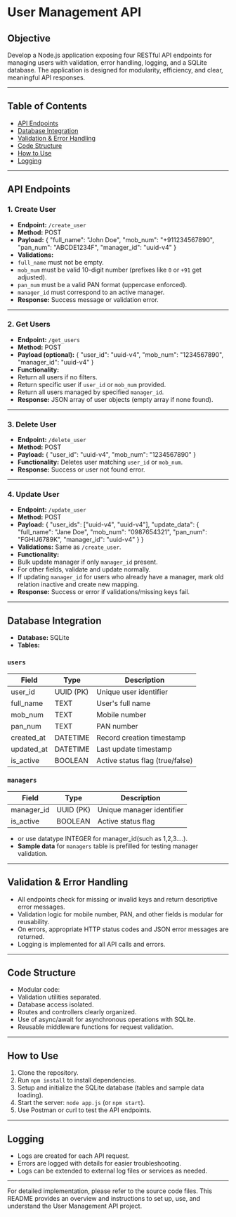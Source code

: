 # User Management API

## Objective
Develop a Node.js application exposing four RESTful API endpoints for managing users with validation, error handling, logging, and a SQLite database. The application is designed for modularity, efficiency, and clear, meaningful API responses.

---

## Table of Contents
- [API Endpoints](#api-endpoints)
- [Database Integration](#database-integration)
- [Validation & Error Handling](#validation--error-handling)
- [Code Structure](#code-structure)
- [How to Use](#how-to-use)
- [Logging](#logging)

---

## API Endpoints

### 1. Create User
- **Endpoint:** `/create_user`
- **Method:** POST
- **Payload:**
{
"full_name": "John Doe",
"mob_num": "+911234567890",
"pan_num": "ABCDE1234F",
"manager_id": "uuid-v4"
}
- **Validations:**
- `full_name` must not be empty.
- `mob_num` must be valid 10-digit number (prefixes like `0` or `+91` get adjusted).
- `pan_num` must be a valid PAN format (uppercase enforced).
- `manager_id` must correspond to an active manager.
- **Response:** Success message or validation error.

---

### 2. Get Users
- **Endpoint:** `/get_users`
- **Method:** POST
- **Payload (optional):**
{
"user_id": "uuid-v4",
"mob_num": "1234567890",
"manager_id": "uuid-v4"
}
- **Functionality:**
- Return all users if no filters.
- Return specific user if `user_id` or `mob_num` provided.
- Return all users managed by specified `manager_id`.
- **Response:** JSON array of user objects (empty array if none found).

---

### 3. Delete User
- **Endpoint:** `/delete_user`
- **Method:** POST
- **Payload:**
{
"user_id": "uuid-v4",
"mob_num": "1234567890"
}
- **Functionality:** Deletes user matching `user_id` or `mob_num`.
- **Response:** Success or user not found error.

---

### 4. Update User
- **Endpoint:** `/update_user`
- **Method:** POST
- **Payload:**
{
"user_ids": ["uuid-v4", "uuid-v4"],
"update_data": {
"full_name": "Jane Doe",
"mob_num": "0987654321",
"pan_num": "FGHIJ6789K",
"manager_id": "uuid-v4"
}
}
- **Validations:** Same as `/create_user`.
- **Functionality:**
- Bulk update manager if only `manager_id` present.
- For other fields, validate and update normally.
- If updating `manager_id` for users who already have a manager, mark old relation inactive and create new mapping.
- **Response:** Success or error if validations/missing keys fail.

---

## Database Integration

- **Database:** SQLite
- **Tables:**

### `users`
| Field      | Type      | Description                      |
|------------|-----------|--------------------------------|
| user_id    | UUID (PK) | Unique user identifier          |
| full_name  | TEXT      | User's full name                |
| mob_num    | TEXT      | Mobile number                  |
| pan_num    | TEXT      | PAN number                    |
| created_at | DATETIME  | Record creation timestamp       |
| updated_at | DATETIME  | Last update timestamp           |
| is_active  | BOOLEAN   | Active status flag (true/false) |

### `managers`
| Field      | Type      | Description                      |
|------------|-----------|--------------------------------|
| manager_id | UUID (PK) | Unique manager identifier        |
| is_active  | BOOLEAN   | Active status flag               |
- or use datatype INTEGER for manager_id(such as 1,2,3....).
- **Sample data** for `managers` table is prefilled for testing manager validation.

---

## Validation & Error Handling

- All endpoints check for missing or invalid keys and return descriptive error messages.
- Validation logic for mobile number, PAN, and other fields is modular for reusability.
- On errors, appropriate HTTP status codes and JSON error messages are returned.
- Logging is implemented for all API calls and errors.

---

## Code Structure

- Modular code:
- Validation utilities separated.
- Database access isolated.
- Routes and controllers clearly organized.
- Use of async/await for asynchronous operations with SQLite.
- Reusable middleware functions for request validation.

---

## How to Use

1. Clone the repository.
2. Run `npm install` to install dependencies.
3. Setup and initialize the SQLite database (tables and sample data loading).
4. Start the server: `node app.js` (or `npm start`).
5. Use Postman or curl to test the API endpoints.

---

## Logging

- Logs are created for each API request.
- Errors are logged with details for easier troubleshooting.
- Logs can be extended to external log files or services as needed.

---


For detailed implementation, please refer to the source code files. This README provides an overview and instructions to set up, use, and understand the User Management API project.
